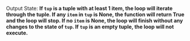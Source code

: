 Output State: **If `tup` is a tuple with at least 1 item, the loop will iterate through the tuple. If any `item` in `tup` is None, the function will return True and the loop will stop. If no `item` is None, the loop will finish without any changes to the state of `tup`. If `tup` is an empty tuple, the loop will not execute.**